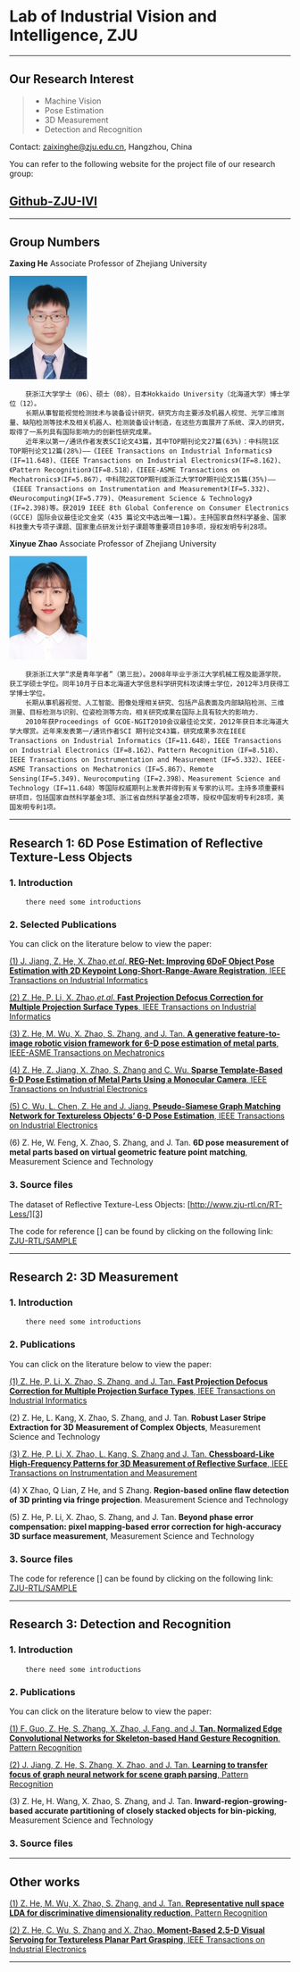﻿# Lab of Industrial Vision and Intelligence, ZJU
----------

## Our Research Interest

> * Machine Vision
> * Pose Estimation
> * 3D Measurement
> * Detection and Recognition

Contact: zaixinghe@zju.edu.cn, Hangzhou, China

You can refer to the following website for the project file of our research group:

## [Github-ZJU-IVI](https://github.com/ZJU-RTL)

------

## Group Numbers

**Zaxing He** Associate Professor of Zhejiang University

![image](https://github.com/ZJU-IVI/Introduction-files/blob/main/0424041239-1292680348.jpg)

        获浙江大学学士（06）、硕士（08），日本Hokkaido University（北海道大学）博士学位（12）。
        长期从事智能视觉检测技术与装备设计研究，研究方向主要涉及机器人视觉、光学三维测量、缺陷检测等技术及相关机器人、检测装备设计制造，在这些方面展开了系统、深入的研究，取得了一系列具有国际影响力的创新性研究成果。
        近年来以第一/通讯作者发表SCI论文43篇，其中TOP期刊论文27篇(63%)：中科院1区TOP期刊论文12篇(28%)——《IEEE Transactions on Industrial Informatics》(IF=11.648)、《IEEE Transactions on Industrial Electronics》(IF=8.162)、《Pattern Recognition》（IF=8.518），《IEEE-ASME Transactions on Mechatronics》（IF=5.867），中科院2区TOP期刊或浙江大学TOP期刊论文15篇(35%)——《IEEE Transactions on Instrumentation and Measurement》(IF=5.332)、《Neurocomputing》(IF=5.779)、《Measurement Science & Technology》(IF=2.398)等。获2019 IEEE 8th Global Conference on Consumer Electronics (GCCE) 国际会议最佳论文金奖（435 篇论文中选出唯一1篇）。主持国家自然科学基金、国家科技重大专项子课题、国家重点研发计划子课题等重要项目10多项，授权发明专利28项。

**Xinyue Zhao** Associate Professor of Zhejiang University

![image](https://github.com/ZJU-IVI/Introduction-files/blob/main/0802105621-174246132.jpg)

        获浙浙江大学“求是青年学者”（第三批）。2008年毕业于浙江大学机械工程及能源学院，获工学硕士学位。同年10月于日本北海道大学信息科学研究科攻读博士学位，2012年3月获得工学博士学位。
        长期从事机器视觉、人工智能、图像处理相关研究、包括产品表面及内部缺陷检测、三维测量、目标检测与识别、位姿检测等方向，相关研究成果在国际上具有较大的影响力.
        2010年获Proceedings of GCOE-NGIT2010会议最佳论文奖，2012年获日本北海道大学大塚赏。近年来发表第一/通讯作者SCI 期刊论文43篇，研究成果多次在IEEE Transactions on Industrial Informatics（IF=11.648），IEEE Transactions on Industrial Electronics（IF=8.162）、Pattern Recognition（IF=8.518）、IEEE Transactions on Instrumentation and Measurement（IF=5.332）、IEEE-ASME Transactions on Mechatronics（IF=5.867）、Remote Sensing(IF=5.349)、Neurocomputing（IF=2.398）、Measurement Science and Technology（IF=11.648）等国际权威期刊上发表并得到有关专家的认可。主持多项重要科研项目，包括国家自然科学基金3项、浙江省自然科学基金2项等，授权中国发明专利28项，美国发明专利1项。


----------


## Research 1: 6D Pose Estimation of Reflective Texture-Less Objects

### 1. Introduction

        there need some introductions

### 2. Selected Publications

You can click on the literature below to view the paper:

[(1) J. Jiang, Z. He, X. Zhao,*et.al*. **REG-Net: Improving 6DoF Object Pose Estimation with 2D Keypoint Long-Short-Range-Aware Registration**, IEEE Transactions on Industrial Informatics][1]

[(2) Z. He, P. Li, X. Zhao,*et.al*. **Fast Projection Defocus Correction for Multiple Projection Surface Types**, IEEE Transactions on Industrial Informatics][4]

[(3) Z. He, M. Wu, X. Zhao, S. Zhang, and J. Tan. **A generative feature-to-image robotic vision framework for 6-D pose estimation of metal parts**, IEEE-ASME Transactions on Mechatronics][5]

[(4) Z. He, Z. Jiang, X. Zhao, S. Zhang and C. Wu. **Sparse Template-Based 6-D Pose Estimation of Metal Parts Using a Monocular Camera**, IEEE Transactions on Industrial Electronics][6]

[(5) C. Wu, L. Chen, Z. He and J. Jiang. **Pseudo-Siamese Graph Matching Network for Textureless Objects’ 6-D Pose Estimation**, IEEE Transactions on Industrial Electronics][9]

(6) Z. He, W. Feng, X. Zhao, S. Zhang, and J. Tan. **6D pose measurement of metal parts based on virtual geometric feature point matching**, Measurement Science and Technology 

### 3. Source files

The dataset of Reflective Texture-Less Objects:
[http://www.zju-rtl.cn/RT-Less/][3]

The code for reference [] can be found by clicking on the following link:
[ZJU-RTL/SAMPLE][2]

----------

## Research 2: 3D Measurement

### 1. Introduction

        there need some introductions
        
### 2. Publications

You can click on the literature below to view the paper:

[(1) Z. He, P. Li, X. Zhao, S. Zhang, and J. Tan. **Fast Projection Defocus Correction for Multiple Projection Surface Types**, IEEE Transactions on Industrial Informatics][7]

(2) Z. He, L. Kang, X. Zhao, S. Zhang, and J. Tan. **Robust Laser Stripe Extraction for 3D Measurement of Complex Objects**, Measurement Science and Technology

[(3) Z. He, P. Li, X. Zhao, L. Kang, S. Zhang and J. Tan. **Chessboard-Like High-Frequency Patterns for 3D Measurement of Reflective Surface**, IEEE Transactions on Instrumentation and Measurement][8]

(4) X Zhao, Q Lian, Z He, and S Zhang. **Region-based online flaw detection of 3D printing via fringe projection**. Measurement Science and Technology

(5) Z. He, P. Li, X. Zhao, S. Zhang, and J. Tan. **Beyond phase error compensation: pixel mapping-based error correction for high-accuracy 3D surface measurement**, Measurement Science and Technology

### 3. Source files

The code for reference [] can be found by clicking on the following link:
[ZJU-RTL/SAMPLE][2]

----------

## Research 3: Detection and Recognition

### 1. Introduction

        there need some introductions
        
### 2. Publications

You can click on the literature below to view the paper:

[(1) F. Guo, Z. He, S. Zhang, X. Zhao, J. Fang, and J. **Tan. Normalized Edge Convolutional Networks for Skeleton-based Hand Gesture Recognition**. Pattern Recognition][12]

[(2) J. Jiang, Z. He, S. Zhang, X. Zhao, and J. Tan. **Learning to transfer focus of graph neural network for scene graph parsing**, Pattern Recognition][13]

(3) Z. He, H. Wang, X. Zhao, S. Zhang, and J. Tan. **Inward-region-growing-based accurate partitioning of closely stacked objects for bin-picking**, Measurement Science and Technology

### 3. Source files

----------

## Other works

[(1) Z. He, M. Wu, X. Zhao, S. Zhang, and J. Tan. **Representative null space LDA for discriminative dimensionality reduction**. Pattern Recognition][11]
 
[(2) Z. He, C. Wu, S. Zhang and X. Zhao. **Moment-Based 2.5-D Visual Servoing for Textureless Planar Part Grasping**, IEEE Transactions on Industrial Electronics][10]
 
---

  [1]: https://ieeexplore.ieee.org/document/9754249
  [2]: https://github.com/ZJU-RTL/Sample
  [3]: http://www.zju-rtl.cn/RT-Less/
  [4]: https://ieeexplore.ieee.org/document/9119846
  [5]: https://ieeexplore.ieee.org/document/9550557
  [6]: https://ieeexplore.ieee.org/document/8638797
  [7]: https://ieeexplore.ieee.org/document/9119846
  [8]: https://ieeexplore.ieee.org/document/9410581
  [9]: https://ieeexplore.ieee.org/document/9398582
  [10]:https://ieeexplore.ieee.org/document/8584462
  [11]:https://www.sciencedirect.com/science/article/abs/pii/S0031320320304672
  [12]:https://www.sciencedirect.com/science/article/abs/pii/S0031320321002314
  [13]:https://www.sciencedirect.com/science/article/abs/pii/S0031320320305100
  
